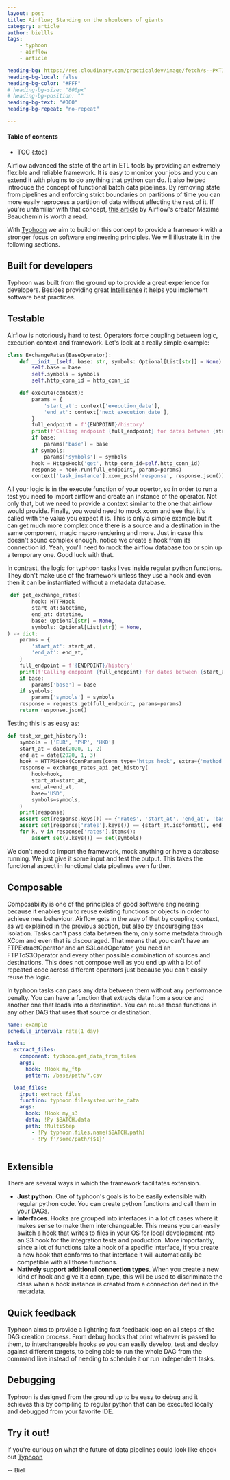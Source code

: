 ```yaml
---
layout: post
title: Airflow; Standing on the shoulders of giants
category: article
author: biellls
tags:
    - typhoon
    - airflow
    - article

heading-bg: https://res.cloudinary.com/practicaldev/image/fetch/s--PKT1jelm--/c_imagga_scale,f_auto,fl_progressive,h_420,q_auto,w_1000/https://dev-to-uploads.s3.amazonaws.com/uploads/articles/5qe5ygf89lx79yka1irs.jpeg
heading-bg-local: false
heading-bg-color: "#FFF"
# heading-bg-size: "800px"
# heading-bg-position: ""
heading-bg-text: "#000"
heading-bg-repeat: "no-repeat"

---
```


#### Table of contents
- TOC
{:toc}

Airflow advanced the state of the art in ETL tools by providing an extremely flexible and reliable framework. It is easy to monitor your jobs and you can extend it with plugins to do anything that python can do. It also helped introduce the concept of functional batch data pipelines. By removing state from pipelines and enforcing strict boundaries on partitions of time you can more easily reprocess a partition of data without affecting the rest of it. If you're unfamiliar with that concept, [this article](https://maximebeauchemin.medium.com/functional-data-engineering-a-modern-paradigm-for-batch-data-processing-2327ec32c42a) by Airflow's creator Maxime Beauchemin is worth a read.

With [Typhoon](https://github.com/typhoon-data-org/typhoon-orchestrator) we aim to build on this concept to provide a framework with a stronger focus on software engineering principles. We will illustrate it in the following sections.

## Built for developers

Typhoon was built from the ground up to provide a great experience for developers. Besides providing great [Intellisense](https://typhoon-data-org.github.io/typhoon-orchestrator/index.html#auto-completion) it helps you implement software best practices.

## Testable

Airflow is notoriously hard to test. Operators force coupling between logic, execution context and framework. Let's look at a really simple example:

```python
class ExchangeRates(BaseOperator):
    def __init__(self, base: str, symbols: Optional[List[str]] = None):
        self.base = base
        self.symbols = symbols
        self.http_conn_id = http_conn_id

    def execute(context):
        params = {
            'start_at': context['execution_date'],
            'end_at': context['next_execution_date'],
        }
        full_endpoint = f'{ENDPOINT}/history'
        print(f'Calling endpoint {full_endpoint} for dates between {start_at}, {end_at}')
        if base:
            params['base'] = base
        if symbols:
            params['symbols'] = symbols
        hook = HttpsHook('get', http_conn_id=self.http_conn_id)
        response = hook.run(full_endpoint, params=params)
        context['task_instance'].xcom_push('response', response.json())
```

All your logic is in the execute function of your opertor, so in order to run a test you need to import airflow and create an instance of the operator. Not only that, but we need to provide a context similar to the one that airflow would provide. Finally, you would need to mock xcom and see that it's called with the value you expect it is. This is only a simple example but it can get much more complex once there is a source and a destination in the same component, magic macro rendering and more. Just in case this doesn't sound complex enough, notice we create a hook from its connection id. Yeah, you'll need to mock the airflow database too or spin up a temporary one. Good luck with that.

In contrast, the logic for typhoon tasks lives inside regular python functions. They don't make use of the framework unless they use a hook and even then it can be instantiated without a metadata database.

```python
 def get_exchange_rates(
        hook: HTTPHook
        start_at:datetime,
        end_at: datetime,
        base: Optional[str] = None,
        symbols: Optional[List[str]] = None,
) -> dict:
    params = {
        'start_at': start_at,
        'end_at': end_at,
    }
    full_endpoint = f'{ENDPOINT}/history'
    print(f'Calling endpoint {full_endpoint} for dates between {start_at}, {end_at}')
    if base:
        params['base'] = base
    if symbols:
        params['symbols'] = symbols
    response = requests.get(full_endpoint, params=params)
    return response.json()
```

Testing this is as easy as:

```python
def test_xr_get_history():
    symbols = ['EUR', 'PHP', 'HKD']
    start_at = date(2020, 1, 2)
    end_at = date(2020, 1, 3)
    hook = HTTPSHook(ConnParams(conn_type='https_hook', extra={'method': 'get'}))
    response = exchange_rates_api.get_history(
        hook=hook,
        start_at=start_at,
        end_at=end_at,
        base='USD',
        symbols=symbols,
    )
    print(response)
    assert set(response.keys()) == {'rates', 'start_at', 'end_at', 'base'}
    assert set(response['rates'].keys()) == {start_at.isoformat(), end_at.isoformat()}
    for k, v in response['rates'].items():
        assert set(v.keys()) == set(symbols)
```

We don't need to import the framework, mock anything or have a database running. We just give it some input and test the output. This takes the functional aspect in functional data pipelines even further.

## Composable

Composability is one of the principles of good software engineering because it enables you to reuse existing functions or objects in order to achieve new behaviour. Airflow gets in the way of that by coupling context, as we explained in the previous section, but also by encouraging task isolation. Tasks can't pass data between them, only some metadata through XCom and even that is discouraged. That means that you can't have an FTPExtractOperator and an S3LoadOperator, you need an FTPToS3Operator and every other possible combination of sources and destinations. This does not compose well as you end up with a lot of repeated code across different operators just because you can't easily reuse the logic.

In typhoon tasks can pass any data between them without any performance penalty. You can have a function that extracts data from a source and another one that loads into a destination. You can reuse those functions in any other DAG that uses that source or destination.


```yaml
name: example
schedule_interval: rate(1 day)

tasks:
  extract_files:
    component: typhoon.get_data_from_files
    args:
      hook: !Hook my_ftp
      pattern: /base/path/*.csv

  load_files:
    input: extract_files
    function: typhoon.filesystem.write_data
    args:
      hook: !Hook my_s3
      data: !Py $BATCH.data
      path: !MultiStep
        - !Py typhoon.files.name($BATCH.path)
        - !Py f'/some/path/{$1}'
        
```

## Extensible

There are several ways in which the framework facilitates extension.

- **Just python**. One of typhoon's goals is to be easily extensible with regular python code. You can create python functions and call them in your DAGs.
- **Interfaces**. Hooks are grouped into interfaces in a lot of cases where it makes sense to make them interchangeable. This means you can easily switch a hook that writes to files in your OS for local development into an S3 hook for the integration tests and production. More importantly, since a lot of functions take a hook of a specific interface, if you create a new hook that conforms to that interface it will automatically be compatible with all those functions.
- **Natively support additional connection types**. When you create a new kind of hook and give it a conn_type, this will be used to discriminate the class when a hook instance is created from a  connection defined in the metadata.

## Quick feedback

Typhoon aims to provide a lightning fast feedback loop on all steps of the DAG creation process. From debug hooks that print whatever is passed to them, to interchangeable hooks so you can easily develop, test and deploy against different targets, to being able to run the whole DAG from the command line instead of needing to schedule it or run independent tasks.

## Debugging

Typhoon is designed from the ground up to be easy to debug and it achieves this by compiling to regular python that can be executed locally and debugged from your favorite IDE.

## Try it out!
If you're curious on what the future of data pipelines could look like check out [Typhoon](/)

--
Biel
